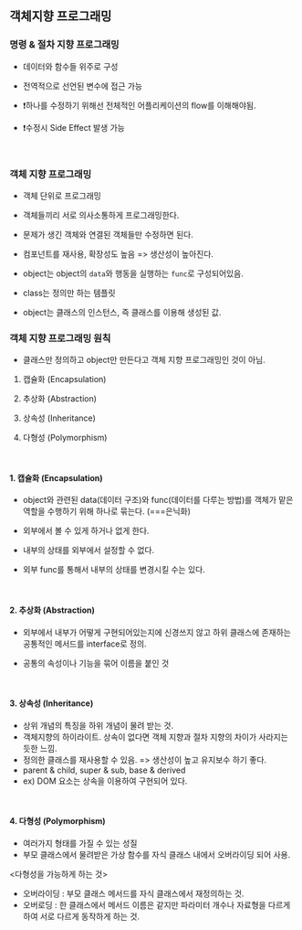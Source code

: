 ## 객체지향 프로그래밍

### 명령 & 절차 지향 프로그래밍

- 데이터와 함수들 위주로 구성
- 전역적으로 선언된 변수에 접근 가능

- ❗하나를 수정하기 위해선 전체적인 어플리케이션의 flow를 이해해야됨.
- ❗수정시 Side Effect 발생 가능

  <br>

### 객체 지향 프로그래밍

- 객체 단위로 프로그래밍
- 객체들끼리 서로 의사소통하게 프로그래밍한다.
- 문제가 생긴 객체와 연결된 객체들만 수정하면 된다.
- 컴포넌트를 재사용, 확장성도 높음 => 생산성이 높아진다.

- object는 object의 `data`와 행동을 실행하는 `func`로 구성되어있음.
- class는 정의만 하는 템플릿
- object는 클래스의 인스턴스, 즉 클래스를 이용해 생성된 값.
  <br>

### 객체 지향 프로그래밍 원칙

- 클래스만 정의하고 object만 만든다고 객체 지향 프로그래밍인 것이 아님.

1. 캡슐화 (Encapsulation)

2. 추상화 (Abstraction)

3. 상속성 (Inheritance)

4. 다형성 (Polymorphism)

   <br>

#### 1. 캡슐화 (Encapsulation)

- object와 관련된 data(데이터 구조)와 func(데이터를 다루는 방법)를 객체가 맡은 역할을 수행하기 위해 하나로 묶는다. (===은닉화)
- 외부에서 볼 수 있게 하거나 없게 한다.
- 내부의 상태를 외부에서 설정할 수 없다.
- 외부 func를 통해서 내부의 상태를 변경시킬 수는 있다.

  <br>

#### 2. 추상화 (Abstraction)

- 외부에서 내부가 어떻게 구현되어있는지에 신경쓰지 않고 하위 클래스에 존재하는 공통적인 메서드를 interface로 정의.
- 공통의 속성이나 기능을 묶어 이름을 붙인 것

  <br>

#### 3. 상속성 (Inheritance)

- 상위 개념의 특징을 하위 개념이 물려 받는 것.
- 객체지향의 하이라이트. 상속이 없다면 객체 지향과 절차 지향의 차이가 사라지는 듯한 느낌.
- 정의한 클래스를 재사용할 수 있음. => 생산성이 높고 유지보수 하기 좋다.
- parent & child, super & sub, base & derived
- ex) DOM 요소는 상속을 이용하여 구현되어 있다.

<br>

#### 4. 다형성 (Polymorphism)

- 여러가지 형태를 가질 수 있는 성질
- 부모 클래스에서 물려받은 가상 함수를 자식 클래스 내에서 오버라이딩 되어 사용.

<다형성을 가능하게 하는 것>

- 오버라이딩 : 부모 클래스 메서드를 자식 클래스에서 재정의하는 것.
- 오버로딩 : 한 클래스에서 메서드 이름은 같지만 파라미터 개수나 자료형을 다르게 하여 서로 다르게 동작하게 하는 것.
